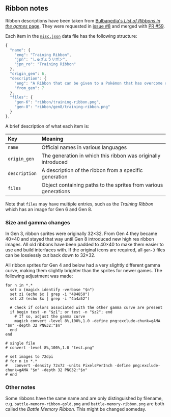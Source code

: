 ## Ribbon notes

Ribbon descriptions have been taken from [Bulbapedia's *List of Ribbons in the games* page](https://bulbapedia.bulbagarden.net/wiki/List_of_Ribbons_in_the_games). They were requested in [issue #8](https://github.com/msikma/pokesprite/issues/8) and merged with [PR #59](https://github.com/msikma/pokesprite/pull/59).

Each item in the [`misc.json`](https://github.com/msikma/pokesprite/blob/master/data/misc.json) data file has the following structure:

```js
{
  "name": {
    "eng": "Training Ribbon",
    "jpn": "しゅぎょうリボン",
    "jpn_ro": "Training Ribbon"
  },
  "origin_gen": 6,
  "description": {
    "eng": "A Ribbon that can be given to a Pokémon that has overcome rigorous trials and training.",
    "from_gen": 7
  },
  "files": {
    "gen-6": "ribbon/training-ribbon.png",
    "gen-8": "ribbon/gen8/training-ribbon.png"
  }
},
```

A brief description of what each item is:

| Key | Meaning |
|:----|:--------|
| `name` | Official names in various languages |
| `origin_gen` | The generation in which this ribbon was originally introduced |
| `description` | A description of the ribbon from a specific generation |
| `files` | Object containing paths to the sprites from various generations |

Note that `files` may have multiple entries, such as the *Training Ribbon* which has an image for Gen 6 and Gen 8.

### Size and gamma changes

In Gen 3, ribbon sprites were originally 32×32. From Gen 4 they became 40×40 and stayed that way until Gen 8 introduced new high res ribbon images. All old ribbons have been padded to 40×40 to make them easier to use and build interfaces with. If the original icons are required, all `gen-3` files can be losslessly cut back down to 32×32.

All ribbon sprites for Gen 4 and below had a very slightly different gamma curve, making them slightly brighter than the sprites for newer games. The following adjustment was made:

```fish
for n in *.*
  set x (magick identify -verbose "$n")
  set z1 (echo $x | grep -i "484850")
  set z2 (echo $x | grep -i "4a4a52")
  
  # Check if colors associated with the other gamma curve are present
  if begin test -n "$z1"; or test -n "$z2"; end
    # If so, adjust the gamma curve
    magick convert -level 8%,100%,1.0 -define png:exclude-chunk=gAMA "$n" -depth 32 PNG32:"$n"
  end
end

# single file
# convert -level 8%,100%,1.0 "test.png"

# set images to 72dpi
# for n in *.*
#   convert -density 72x72 -units PixelsPerInch -define png:exclude-chunk=gAMA "$n" -depth 32 PNG32:"$n"
# end
```

### Other notes

Some ribbons have the same name and are only distinguished by filename, e.g. `battle-memory-ribbon-gold.png` and `battle-memory-ribbon.png` are both called the *Battle Memory Ribbon*. This might be changed someday.